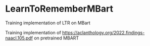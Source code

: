 # LearnToRememberMBart
Training implementation of LTR on MBart

Training implementation of https://aclanthology.org/2022.findings-naacl.105.pdf on pretrained MBART
